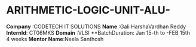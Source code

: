 # ARITHMETIC-LOGIC-UNIT-ALU-

**Company** :CODETECH IT SOLUTIONS
**Name**    :Gali HarshaVardhan Reddy
**InternId**:  CT06MKS
**Domain**  :VLSI
**BatchDuration: Jan 15-th to -FEB 15th  4 weeks
**Mentor Name**:Neela Santhosh
